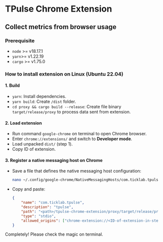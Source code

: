 # TPulse Chrome Extension
## Collect metrics from browser usage
### Prerequisite
- `node` >= v18.17.1
- `yarn`>= v1.22.19
- `cargo` >= v1.75.0
### How to install extension on Linux (Ubuntu 22.04)
#### 1. Build
- `yarn`: Install dependencies.
- `yarn build`: Create `/dist` folder.
- `cd proxy && cargo build --release`: Create file binary `target/release/proxy` to process data sent from extension.
#### 2. Load extension
- Run command `google-chrome` on terminal to open Chrome browser.
- Enter `chrome://extensions/` and switch to **Developer mode**.
- Load unpacked `dist/` (step 1).
- Copy ID of extension.
#### 3. Register a native messaging host on Chrome
- Save a file that defines the native messaging host configuration:

    ```sh
    nano ~/.config/google-chrome/NativeMessagingHosts/com.ticklab.tpulse.json
    ```
- Copy and paste:

    ```json
    {
        "name": "com.ticklab.tpulse",
        "description": "tpulse",
        "path": "<path>/tpulse-chrome-extension/proxy/target/release/proxy",
        "type": "stdio",
        "allowed_origins": ["chrome-extension://<ID-of-extension-in-step-2>/"]
    }
    ```
Completely! Please check the magic on terminal.
